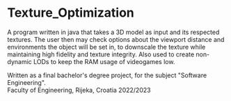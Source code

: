 # Texture_Optimization
A program written in java that takes a 3D model as input and its respected textures. The user then may check options about the viewport distance and environments the object will be set in, to downscale the texture while maintaining high fidelity and texture integrity. Also used to create non-dynamic LODs to keep the RAM usage of videogames low.

Written as a final bachelor's degree project, for the subject "Software Engineering".  
Faculty of Engineering, Rijeka, Croatia 2022/2023
